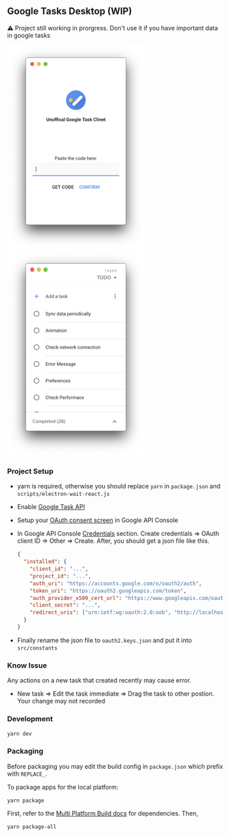 ## Google Tasks Desktop (WIP)

:warning: Project still working in prorgress. Don't use it if you have important data in google tasks

<div>
  <img src="./screenshot/1.png" width="320px">
  <img src="./screenshot/2.png" width="320px">
</div>

### Project Setup

- yarn is required, otherwise you should replace `yarn` in `package.json` and `scripts/electron-wait-react.js`

- Enable [Google Task API](https://console.developers.google.com/apis/library/tasks.googleapis.com)

- Setup your [OAuth consent screen](https://console.developers.google.com/apis/credentials/consent) in Google API Console

- In Google API Console [Credentials](https://console.developers.google.com/apis/credentials) section.
  Create credentials => OAuth client ID => Other => Create. After, you should get a json file like this.

  ```json
  {
    "installed": {
      "client_id": "...",
      "project_id": "...",
      "auth_uri": "https://accounts.google.com/o/oauth2/auth",
      "token_uri": "https://oauth2.googleapis.com/token",
      "auth_provider_x509_cert_url": "https://www.googleapis.com/oauth2/v1/certs",
      "client_secret": "...",
      "redirect_uris": ["urn:ietf:wg:oauth:2.0:oob", "http://localhost"]
    }
  }
  ```

- Finally rename the json file to `oauth2.keys.json` and put it into `src/constants`

### Know Issue

Any actions on a new task that created recently may cause error.

- New task => Edit the task immediate => Drag the task to other postion. Your change may not recorded

### Development

```
yarn dev
```

### Packaging

Before packaging you may edit the build config in `package.json` which prefix with `REPLACE_`.

To package apps for the local platform:

```
yarn package
```

First, refer to the [Multi Platform Build docs](https://www.electron.build/multi-platform-build) for dependencies. Then,

```
yarn package-all
```
